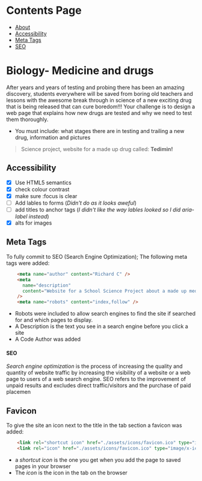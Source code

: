 # Contents Page
- [About](#biology--medicine-and-drugs)  
- [Accessibility](#Accessibility)
- [Meta Tags](#Meta-Tags)  
- [SEO](#SEO) 










# Biology- Medicine and drugs

After years and years of testing and probing there has been an amazing discovery, students everywhere will be saved from boring old teachers and lessons with the awesome break through in science of  a new exciting drug that is being released that can cure boredom!!!
Your challenge is to design a web page that explains how new drugs are tested and why we need to test them thoroughly. 

- You must include: what stages there are in testing and trailing a new drug, information and pictures

> Science project, website for a made up drug called:
> **Tedimin!**

## Accessibility

- [x] Use HTML5 semantics
- [x] check colour contrast
- [x] make sure :focus is clear
- [ ] Add lables to forms       (_Didn't do as it looks aweful_)
- [ ] add titles to anchor tags (_I didn't like the way lables looked so I did aria-label instead_)
- [x] alts for images

## Meta Tags

To fully commit to SEO (Search Engine Optimization); The following meta tags were added: 
```HTML
    <meta name="author" content="Richard C" />
    <meta
      name="description"
      content="Website for a School Science Project about a made up medication called Tedimin"
    />
    <meta name="robots" content="index,follow" />
```
- Robots were included to allow search engines to find the site if searched for and which pages to display.
- A Description is the text you see in a search engine before you click a site
- A Code Author was added

#### SEO
_Search engine optimization_ is the process of increasing the quality and quantity of website traffic by increasing the visibility of a website or a web page to users of a web search engine. SEO refers to the improvement of unpaid results and excludes direct traffic/visitors and the purchase of paid placemen

## Favicon 

To give the site an icon next to the title in the tab section a favicon was added:
```HTML
    <link rel="shortcut icon" href="./assets/icons/favicon.ico" type="image/x-icon"/>
    <link rel="icon" href="./assets/icons/favicon.ico" type="image/x-icon" />
```
- a *shortcut icon* is the one you get when you add the page to saved pages in your browser
- The *icon* is the icon in the tab on the browser
